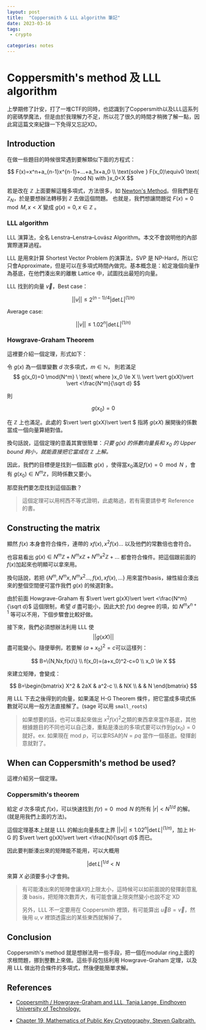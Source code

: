 ```yaml
--- 
layout: post
title:  "Coppersmith & LLL algorithm 筆記"
date: 2023-03-16
tags:
 - crypto

categories: notes
---
```

# Coppersmith's method 及 LLL algorithm

上學期修了計安，打了一堆CTF的同時，也認識到了Coppersmith以及LLL這系列的密碼學魔法，但是由於我理解力不足，所以花了很久的時間才稍微了解一點，因此寫這篇文來紀錄一下免得又忘記XD。
<!--description-->
## Introduction

在做一些題目的時候很常遇到要解類似下面的方程式：

$$
F(x)=x^n+a_{n-1}x^{n-1}+...+a_1x+a_0  \\
\text{solve } F(x_0)\equiv0 \text{  (mod N) with }x_0<X
$$

若是改在 $\mathbb{Z}$ 上面要解這種多項式，方法很多，如 [Newton's Method](https://zh.wikipedia.org/wiki/%E7%89%9B%E9%A1%BF%E6%B3%95)。但我們是在 $\mathbb{Z}_N$，於是要想辦法轉移到 $\mathbb{Z}$ 去做這個問題。 也就是，我們想讓問題從 $F(x)=0 \mod{M}, x<X$ 變成 $g(x)=0, x\in\mathbb{Z}$ 。

### LLL algorithm

LLL 演算法，全名 Lenstra–Lenstra–Lovász Algorithm。本文不會說明他的內部實際運算過程。

LLL 是用來計算 Shortest Vector Problem 的演算法，SVP 是 NP-Hard，所以它只會Approximate，但是可以在多項式時間內做完。基本概念是：給定幾個向量作為基底，在他們湊出來的離散 Lattice 中，試圖找出最短的向量。

LLL 找到的向量 $\vec{v}$，Best case： 

$$
\vert \vert v\vert \vert  \le 2^{(n-1)/4}\vert \det{L}\vert ^{(1/n)}
$$

Average case:

$$
\vert \vert v\vert \vert  \le 1.02^n\vert \det{L}\vert ^{(1/n)}
$$


### Howgrave-Graham Theorem

這裡要介紹一個定理，形式如下：


令 $g(x)$ 為一個單變數 $d$ 次多項式，$m\in\mathbb{N}$， 則若滿足
$$
g(x_0)=0 \mod{N^m} \ \text{ where }x_0 \le X  \\
\vert \vert g(xX)\vert \vert <\frac{N^m}{\sqrt d}
$$

則

$$
g(x_0)=0
$$

在 $\mathbb{Z}$ 上也滿足。此處的 $\vert \vert g(xX)\vert \vert $ 指將 $g(xX)$ 展開後的係數當成一個向量算絕對值。

換句話說，這個定理的意義其實很簡單：*只要 $g(x)$ 的係數向量長和 $x_0$ 的 Upper bound 夠小，就能直接把它當成在 $\mathbb{Z}$ 上解。* 

因此，我們的目標便是找到一個函數 $g(x)$ ，使得當$x_0$滿足$f(x)=0 \mod N$ ，會有 $g(x_0)\in N^m\mathbb{Z}$，同時係數又要小。

那麼我們要怎麼找到這個函數？

> 這個定理可以用柯西不等式證明，此處略過，若有需要請參考 Reference 的書。

## Constructing the matrix

顯然 $f(x)$ 本身會符合條件，連帶的 $xf(x), x^2f(x)...$ 以及他們的常數倍也會符合。

也容易看出 $g(x)\in N^m\mathbb{Z}+N^mx\mathbb{Z}+N^mx^2\mathbb{Z}+...$ 都會符合條件。把這個跟前面的$f(x)$加起來也明顯可以拿來用。

換句話說，若把 $\{N^m, N^mx, N^mx^2..., f(x),xf(x),...\}$ 用來當作basis，線性組合湊出來的整個空間便可當作我們 $g(x)$ 的候選對象。

由於前面 Howgrave-Graham 有 $\vert \vert g(xX)\vert \vert <\frac{N^m}{\sqrt d}$ 這個限制，希望 $d$ 盡可能小，因此大於 $f(x)$ degree 的項，如 $N^mx^{n+1}$ 等可以不用，下個步驟會比較好做。

接下來，我們必須想辦法利用 LLL 使 $$\vert \vert g(xX)\vert \vert $$ 盡可能變小。隨便舉例，若要解 $(a+x_0)^2=c$可以這樣列：

$$
B=\{N,Nx,f(x)\} \\
f(x_0)=(a+x_0)^2-c=0 \\
x_0 \le X
$$

來建立矩陣，會變成：

$$
B=\begin{bmatrix}
X^2 & 2aX & a^2-c  \\
& NX \\
& & N
\end{bmatrix}
$$

用 LLL 下去之後得到的向量，如果滿足 H-G Theorem 條件，把它當成多項式係數就可以用一般方法直接解了。(sage 可以用 `small_roots`)

> 如果想要的話，也可以乘起來做出 $x^2f(x)^2$之類的東西拿來當作基底，其他根據題目的不同也可以自己湊，重點是湊出的多項式要可以作到$g(x_0)=0$就好。ex. 如果現在 mod $p$，可以拿RSA的$N=pq$ 當作一個基底。發揮創意就對了。



## When can Coppersmith's method be used?

這裡介紹另一個定理。

### Coppersmith's theorem

給定 $d$ 次多項式 $f(x)$，可以快速找到 $f(r)=0 \mod N$ 的所有 $\vert r\vert <N^{1/d}$ 的解。(就是用我們上面的方法)。

這個定理基本上就是 LLL 的輸出向量長度上界 $\vert \vert v\vert \vert  \le 1.02^n\vert \det{L}\vert ^{(1/n)}$，加上 H-G 的 $\vert \vert g(xX)\vert \vert <\frac{N}{\sqrt d}$ 而已。

因此要判斷湊出來的矩陣能不能用，可以大概用

$$
\vert \det L\vert ^{1/d} < N
$$

來算 $X$ 必須要多小才會夠。

> 有可能湊出來的矩陣會讓$X$的上限太小，這時候可以如前面說的發揮創意亂湊 basis，把矩陣次數弄大，有可能會讓上限突然變小也說不定 XD
>
> 另外，LLL 不一定要用在 Coppersmith 裡頭，有可能算出 $\vec{u}B=\vec{v}$，然後用 $u, v$ 裡頭透露出的某些東西就解掉了。

## Conclusion

Coppersmith's method 就是想辦法用一些手段，把一個在modular ring上面的求根問題，挪到整數上來做。這些手段包括利用 Howgrave-Graham 定理，以及用 LLL 做出符合條件的多項式，然後便能簡單求解。

## References

* [Coppersmith / Howgrave-Graham and LLL, Tanja Lange, Eindhoven University of Technology.](http://hyperelliptic.org/tanja/teaching/crypto20/20200922-lll.pdf)

* [Chapter 19, Mathematics of Public Key Cryptography, Steven Galbraith.](https://www.math.auckland.ac.nz/~sgal018/crypto-book/ch19.pdf)
